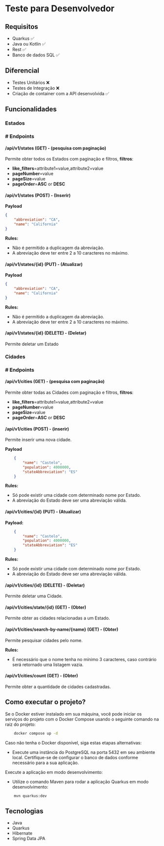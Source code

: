 # Teste para Desenvolvedor

## Requisitos

- Quarkus ✅
- Java ou Kotlin ✅
- Rest ✅
- Banco de dados SQL ✅

## Diferencial

- Testes Unitários ❌
- Testes de Integração ❌
- Criação de container com a API desenvolvida ✅

## Funcionalidades

### Estados

### # Endpoints

#### /api/v1/states (GET) - (pesquisa com paginação)

Permite obter todos os Estados com paginação e filtros, 
**filtros**:

- **like_filters**=attribute1=value,attribute2=value
- **pageNumber**=value
- **pageSize**=value
- **pageOrder**=**ASC** or **DESC**

#### /api/v1/states (POST) - (Inserir)

**Payload**

```json
{
    "abbreviation": "CA",
    "name": "California"
}
```

**Rules:** 
- Não é permitido a duplicagem da abreviação.
- A abreviação deve ter entre 2 a 10 caracteres no máximo.

#### /api/v1/states/{id} (PUT) - (Atualizar)

**Payload**

```json
{
    "abbreviation": "CA",
    "name": "California"
}
```

**Rules:** 
- Não é permitido a duplicagem da abreviação.
- A abreviação deve ter entre 2 a 10 caracteres no máximo.


#### /api/v1/states/{id} (DELETE) - (Deletar)

Permite deletar um Estado

### Cidades

### # Endpoints

#### /api/v1/cities (GET) - (pesquisa com paginação)

Permite obter todas as Cidades com paginação e filtros, 
**filtros**:

- **like_filters**=attribute1=value,attribute2=value
- **pageNumber**=value
- **pageSize**=value
- **pageOrder**=**ASC** or **DESC**

#### /api/v1/cities (POST) - (inserir)

Permite inserir uma nova cidade.

**Payload**

```json
    {
        "name": "Castelo",
        "population": 4000000,
        "stateAbbreviation": "ES"
    }
```

**Rules:** 
- Só pode existir uma cidade com determinado nome por Estado.
- A abreviação do Estado deve ser uma abreviação válida.

#### /api/v1/cities/{id} (PUT) - (Atualizar)

**Payload:**

```json
    {
        "name": "Castelo",
        "population": 4000000,
        "stateAbbreviation": "ES"
    }
```

**Rules:** 
- Só pode existir uma cidade com determinado nome por Estado.
- A abreviação do Estado deve ser uma abreviação válida.

#### /api/v1/cities/{id} (DELETE) - (Deletar)

Permite deletar uma Cidade.

#### /api/v1/cities/state/{id} (GET) - (Obter)

Permite obter as cidades relacionadas a um Estado.

#### /api/v1/cities/search-by-name/{name} (GET) - (Obter)

Permite pesquisar cidades pelo nome.

**Rules:** 
- É necessário que o nome tenha no mínimo 3 caracteres, caso contrário será retornado uma listagem vazia.

#### /api/v1/cities/count (GET) - (Obter)

Permite obter a quantidade de cidades cadastradas.

## Como executar o projeto?

Se o Docker estiver instalado em sua máquina, você pode iniciar os serviços do projeto com o Docker Compose usando o seguinte comando na raiz do projeto:

```bash
    docker compose up -d
```

Caso não tenha o Docker disponível, siga estas etapas alternativas:

- Execute uma instância do PostgreSQL na porta 5432 em seu ambiente local. Certifique-se de configurar o banco de dados conforme necessário para a sua aplicação.


Execute a aplicação em modo desenvolvimento:

- Utilize o comando Maven para rodar a aplicação Quarkus em modo desenvolvimento:

```bash
    mvn quarkus:dev
```

## Tecnologias

- Java
- Quarkus
- Hibernate
- Spring Data JPA